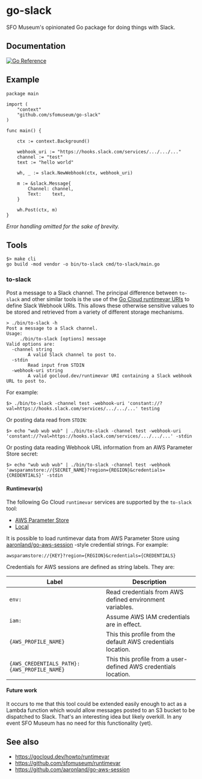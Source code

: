 # go-slack

SFO Museum's opinionated Go package for doing things with Slack.

## Documentation

[![Go Reference](https://pkg.go.dev/badge/github.com/sfomuseum/go-slack.svg)](https://pkg.go.dev/github.com/sfomuseum/go-slack)

## Example

```
package main

import (
	"context"
	"github.com/sfomuseum/go-slack"
)

func main() {

	ctx := context.Background()

	webhook_uri := "https://hooks.slack.com/services/.../.../..."
	channel := "test"
	text := "hello world"

	wh, _ := slack.NewWebhook(ctx, webhook_uri)

	m := &slack.Message{
		Channel: channel,
		Text:    text,
	}

	wh.Post(ctx, m)
}
```

_Error handling omitted for the sake of brevity._

## Tools

```
$> make cli
go build -mod vendor -o bin/to-slack cmd/to-slack/main.go
```

### to-slack

Post a message to a Slack channel. The principal difference between `to-slack` and other similar tools is the use of the [Go Cloud runtimevar URIs](https://gocloud.dev/howto/runtimevar) to define Slack Webhook URIs. This allows these otherwise sensitive values to be stored and retrieved from a variety of different storage mechanisms.

```
> ./bin/to-slack -h
Post a message to a Slack channel.
Usage:
	 ./bin/to-slack [options] message
Valid options are:
  -channel string
    	A valid Slack channel to post to.
  -stdin
    	Read input from STDIN
  -webhook-uri string
    	A valid gocloud.dev/runtimevar URI containing a Slack webhook URL to post to.
```

For example:

```
$> ./bin/to-slack -channel test -webhook-uri 'constant://?val=https://hooks.slack.com/services/.../.../...' testing
```

Or posting data read from `STDIN`:

```
$> echo "wub wub wub" | ./bin/to-slack -channel test -webhook-uri 'constant://?val=https://hooks.slack.com/services/.../.../...' -stdin
```

Or posting data reading Webhook URL information from an AWS Parameter Store secret:

```
$> echo "wub wub wub" | ./bin/to-slack -channel test -webhook 'awsparamstore://{SECRET_NAME}?region={REGION}&credentials={CREDENTIALS}' -stdin
```

#### Runtimevar(s)

The following Go Cloud `runtimevar` services are supported by the `to-slack` tool:

* [AWS Parameter Store](https://gocloud.dev/howto/runtimevar/#awsps)
* [Local](https://gocloud.dev/howto/runtimevar/#local)

It is possible to load runtimevar data from AWS Parameter Store using [aaronland/go-aws-session](https://github.com/aaronland/go-aws-session) -style credential strings. For example:

```
awsparamstore://{KEY}?region={REGION}&credentials={CREDENTIALS}
```

Credentials for AWS sessions are defined as string labels. They are:

| Label | Description |
| --- | --- |
| `env:` | Read credentials from AWS defined environment variables. |
| `iam:` | Assume AWS IAM credentials are in effect. |
| `{AWS_PROFILE_NAME}` | This this profile from the default AWS credentials location. |
| `{AWS_CREDENTIALS_PATH}:{AWS_PROFILE_NAME}` | This this profile from a user-defined AWS credentials location. |

#### Future work

It occurs to me that this tool could be extended easily enough to act as a Lambda function which would allow messages posted to an S3 bucket to be dispatched to Slack. That's an interesting idea but likely overkill. In any event SFO Museum has no need for this functionality (yet).

## See also

* https://gocloud.dev/howto/runtimevar
* https://github.com/sfomuseum/runtimevar
* https://github.com/aaronland/go-aws-session